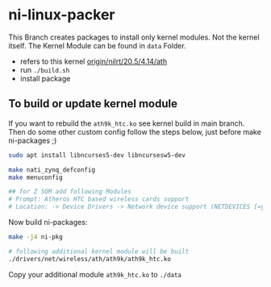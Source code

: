 # ni-linux-packer
This Branch creates packages to install only kernel modules. Not the kernel itself. The Kernel Module can be found in `data` Folder.

- refers to this kernel [origin/nilrt/20.5/4.14/ath](https://github.com/schmid-elektronik/ni-linux/tree/origin/nilrt/20.5/4.14/ath)
- run `./build.sh`
- install package



## To build or update kernel module

If you want to rebuild the `ath9k_htc.ko` see kernel build in main branch. Then do some other custom config follow the steps below, just before make ni-packages ;)


```bash
sudo apt install libncurses5-dev libncursesw5-dev

make nati_zynq_defconfig
make menuconfig

## for Z SOM add following Modules
# Prompt: Atheros HTC based wireless cards support
# Location: -> Device Drivers -> Network device support (NETDEVICES [=y]) -> Wireless LAN (WLAN [=y]) -> Atheros/Qualcomm devices (WLAN_VENDOR_ATH [=y]) 
```
Now build ni-packages:
```bash
make -j4 ni-pkg

# following additional kernel module will be built
./drivers/net/wireless/ath/ath9k/ath9k_htc.ko
```

Copy your additional module `ath9k_htc.ko` to `./data`